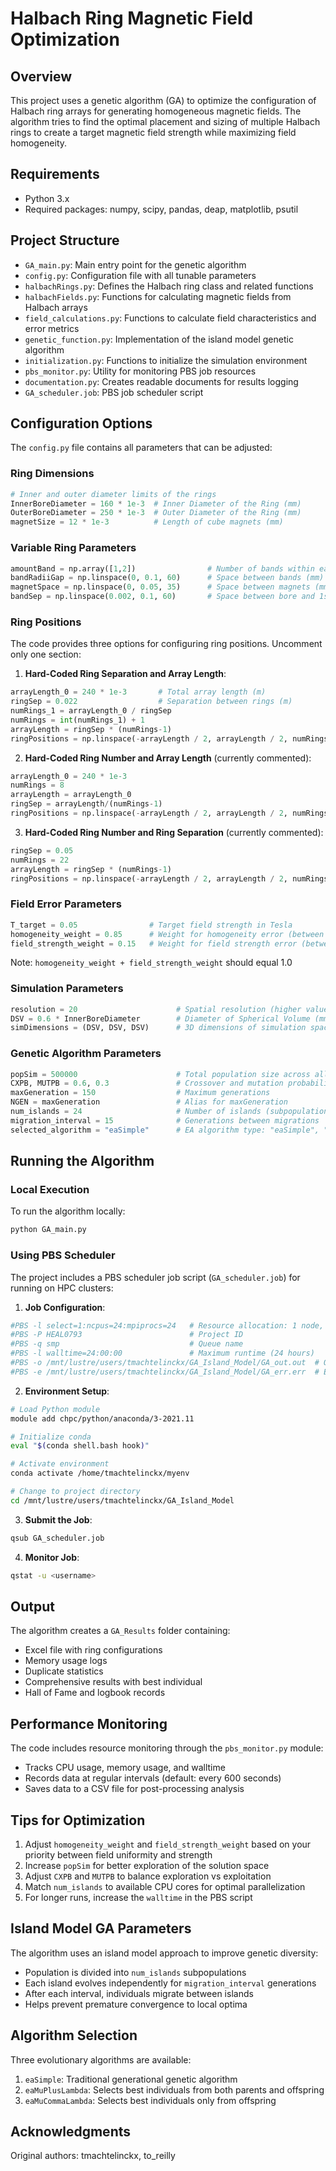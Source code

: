 # Halbach Ring Magnetic Field Optimization

## Overview
This project uses a genetic algorithm (GA) to optimize the configuration of Halbach ring arrays for generating homogeneous magnetic fields. The algorithm tries to find the optimal placement and sizing of multiple Halbach rings to create a target magnetic field strength while maximizing field homogeneity.

## Requirements
- Python 3.x
- Required packages: numpy, scipy, pandas, deap, matplotlib, psutil

## Project Structure
- `GA_main.py`: Main entry point for the genetic algorithm
- `config.py`: Configuration file with all tunable parameters
- `halbachRings.py`: Defines the Halbach ring class and related functions
- `halbachFields.py`: Functions for calculating magnetic fields from Halbach arrays
- `field_calculations.py`: Functions to calculate field characteristics and error metrics
- `genetic_function.py`: Implementation of the island model genetic algorithm
- `initialization.py`: Functions to initialize the simulation environment
- `pbs_monitor.py`: Utility for monitoring PBS job resources
- `documentation.py`: Creates readable documents for results logging
- `GA_scheduler.job`: PBS job scheduler script

## Configuration Options
The `config.py` file contains all parameters that can be adjusted:

### Ring Dimensions
```python
# Inner and outer diameter limits of the rings
InnerBoreDiameter = 160 * 1e-3  # Inner Diameter of the Ring (mm)
OuterBoreDiameter = 250 * 1e-3  # Outer Diameter of the Ring (mm)
magnetSize = 12 * 1e-3          # Length of cube magnets (mm)
```

### Variable Ring Parameters
```python
amountBand = np.array([1,2])                # Number of bands within each ring
bandRadiiGap = np.linspace(0, 0.1, 60)      # Space between bands (mm)
magnetSpace = np.linspace(0, 0.05, 35)      # Space between magnets (mm)
bandSep = np.linspace(0.002, 0.1, 60)       # Space between bore and 1st band (mm)
```

### Ring Positions
The code provides three options for configuring ring positions. Uncomment only one section:

1. **Hard-Coded Ring Separation and Array Length**:
```python
arrayLength_0 = 240 * 1e-3       # Total array length (m)
ringSep = 0.022                  # Separation between rings (m)
numRings_1 = arrayLength_0 / ringSep
numRings = int(numRings_1) + 1
arrayLength = ringSep * (numRings-1)
ringPositions = np.linspace(-arrayLength / 2, arrayLength / 2, numRings)
```

2. **Hard-Coded Ring Number and Array Length** (currently commented):
```python
arrayLength_0 = 240 * 1e-3
numRings = 8
arrayLength = arrayLength_0
ringSep = arrayLength/(numRings-1)
ringPositions = np.linspace(-arrayLength / 2, arrayLength / 2, numRings)
```

3. **Hard-Coded Ring Number and Ring Separation** (currently commented):
```python
ringSep = 0.05
numRings = 22
arrayLength = ringSep * (numRings-1)
ringPositions = np.linspace(-arrayLength / 2, arrayLength / 2, numRings)
```

### Field Error Parameters
```python
T_target = 0.05                # Target field strength in Tesla
homogeneity_weight = 0.85      # Weight for homogeneity error (between 0-1)
field_strength_weight = 0.15   # Weight for field strength error (between 0-1)
```
Note: `homogeneity_weight + field_strength_weight` should equal 1.0

### Simulation Parameters
```python
resolution = 20                      # Spatial resolution (higher values = lower precision)
DSV = 0.6 * InnerBoreDiameter        # Diameter of Spherical Volume (mm)
simDimensions = (DSV, DSV, DSV)      # 3D dimensions of simulation space (mm)
```

### Genetic Algorithm Parameters
```python
popSim = 500000                      # Total population size across all islands
CXPB, MUTPB = 0.6, 0.3               # Crossover and mutation probabilities
maxGeneration = 150                  # Maximum generations
NGEN = maxGeneration                 # Alias for maxGeneration
num_islands = 24                     # Number of islands (subpopulations)
migration_interval = 15              # Generations between migrations
selected_algorithm = "eaSimple"      # EA algorithm type: "eaSimple", "eaMuPlusLambda", or "eaMuCommaLambda"
```

## Running the Algorithm

### Local Execution
To run the algorithm locally:
```bash
python GA_main.py
```

### Using PBS Scheduler
The project includes a PBS scheduler job script (`GA_scheduler.job`) for running on HPC clusters:

1. **Job Configuration**:
```bash
#PBS -l select=1:ncpus=24:mpiprocs=24   # Resource allocation: 1 node, 24 CPUs
#PBS -P HEAL0793                        # Project ID
#PBS -q smp                             # Queue name
#PBS -l walltime=24:00:00               # Maximum runtime (24 hours)
#PBS -o /mnt/lustre/users/tmachtelinckx/GA_Island_Model/GA_out.out  # Output file
#PBS -e /mnt/lustre/users/tmachtelinckx/GA_Island_Model/GA_err.err  # Error file
```

2. **Environment Setup**:
```bash
# Load Python module
module add chpc/python/anaconda/3-2021.11

# Initialize conda
eval "$(conda shell.bash hook)"

# Activate environment
conda activate /home/tmachtelinckx/myenv

# Change to project directory
cd /mnt/lustre/users/tmachtelinckx/GA_Island_Model
```

3. **Submit the Job**:
```bash
qsub GA_scheduler.job
```

4. **Monitor Job**:
```bash
qstat -u <username>
```

## Output
The algorithm creates a `GA_Results` folder containing:
- Excel file with ring configurations
- Memory usage logs
- Duplicate statistics
- Comprehensive results with best individual
- Hall of Fame and logbook records

## Performance Monitoring
The code includes resource monitoring through the `pbs_monitor.py` module:
- Tracks CPU usage, memory usage, and walltime
- Records data at regular intervals (default: every 600 seconds)
- Saves data to a CSV file for post-processing analysis

## Tips for Optimization
1. Adjust `homogeneity_weight` and `field_strength_weight` based on your priority between field uniformity and strength
2. Increase `popSim` for better exploration of the solution space
3. Adjust `CXPB` and `MUTPB` to balance exploration vs exploitation
4. Match `num_islands` to available CPU cores for optimal parallelization
5. For longer runs, increase the `walltime` in the PBS script

## Island Model GA Parameters
The algorithm uses an island model approach to improve genetic diversity:
- Population is divided into `num_islands` subpopulations
- Each island evolves independently for `migration_interval` generations
- After each interval, individuals migrate between islands
- Helps prevent premature convergence to local optima

## Algorithm Selection
Three evolutionary algorithms are available:
1. `eaSimple`: Traditional generational genetic algorithm
2. `eaMuPlusLambda`: Selects best individuals from both parents and offspring
3. `eaMuCommaLambda`: Selects best individuals only from offspring

## Acknowledgments
Original authors: tmachtelinckx, to_reilly

